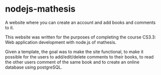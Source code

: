 # nodejs-mathesis

A website where you can create an account and add books and comments to it.

This website was written for the purposes of completing the course CS3.3: Web application development with node.js of mathesis.

Given a template, the goal was to make the site functional, to make it possible for the users to add/edit/delete comments to their books, 
to read the other users comment of the same book and to create an online database using postgreSQL.
